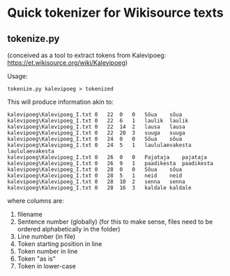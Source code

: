 # Quick tokenizer for Wikisource texts

## tokenize.py
(conceived as a tool to extract tokens from Kalevipoeg: https://et.wikisource.org/wiki/Kalevipoeg)

Usage: 

```shell
tokenize.py kalevipoeg > tokenized
```

This will produce information akin to: 
```csv
kalevipoeg\Kalevipoeg_I.txt	0	22	0	0	Sõua	sõua
kalevipoeg\Kalevipoeg_I.txt	0	22	6	1	laulik	laulik
kalevipoeg\Kalevipoeg_I.txt	0	22	14	2	lausa	lausa
kalevipoeg\Kalevipoeg_I.txt	0	22	20	3	suuga	suuga
kalevipoeg\Kalevipoeg_I.txt	0	24	0	0	Sõua	sõua
kalevipoeg\Kalevipoeg_I.txt	0	24	5	1	laululaevakesta	laululaevakesta
kalevipoeg\Kalevipoeg_I.txt	0	26	0	0	Pajataja	pajataja
kalevipoeg\Kalevipoeg_I.txt	0	26	9	1	paadikesta	paadikesta
kalevipoeg\Kalevipoeg_I.txt	0	28	0	0	Sõua	sõua
kalevipoeg\Kalevipoeg_I.txt	0	28	5	1	neid	neid
kalevipoeg\Kalevipoeg_I.txt	0	28	10	2	senna	senna
kalevipoeg\Kalevipoeg_I.txt	0	28	16	3	kaldale	kaldale
```

where columns are: 
1. filename
1. Sentence number (globally) (for this to make sense, files need to be ordered alphabetically in the folder)
1. Line number (in file)
1. Token starting position in line
1. Token number in line
1. Token "as is"
1. Token in lower-case
